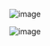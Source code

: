 ![image](https://github.com/lisatwyw/AI4SocialGood/assets/38703113/56c19f0d-be8b-4e56-bff7-4fc292d482d4)

![image](https://github.com/lisatwyw/AI4SocialGood/assets/38703113/e0ddf752-77cd-49b0-a37d-0cde4786813f)

